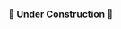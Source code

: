 ### 🚧 Under Construction 🚧

<!-- <p align="left"><img src="https://komarev.com/ghpvc/?username=prateekcode&label=Profile%20views&color=0e75b6&style=flat"
                     alt="prateekcode"/></p>
<p></p> -->
<!-- <p><img align="center" src="https://github-readme-streak-stats.herokuapp.com/?user=prateekcode&" alt="prateekcode"/></p> -->

<!--
**prateekcode/prateekcode** is a ✨ _special_ ✨ repository because its `README.md` (this file) appears on your GitHub profile.

Here are some ideas to get you started:

- 🔭 I’m currently working on ...
- 🌱 I’m currently learning ...
- 👯 I’m looking to collaborate on ...
- 🤔 I’m looking for help with ...
- 💬 Ask me about ...
- 📫 How to reach me: ...
- 😄 Pronouns: ...
- ⚡ Fun fact: ...
-->
